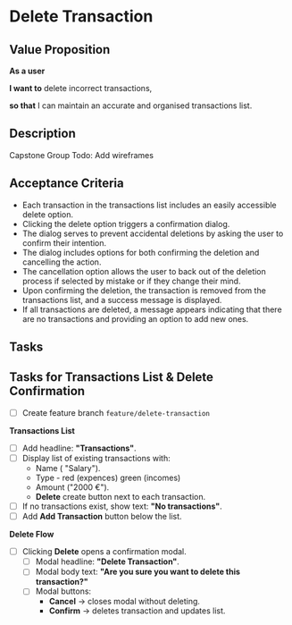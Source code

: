 # Delete Transaction

## Value Proposition

**As a user**

**I want to** delete incorrect transactions,

**so that** I can maintain an accurate and organised transactions list.

## Description

Capstone Group Todo: Add wireframes

## Acceptance Criteria

- Each transaction in the transactions list includes an easily accessible delete option.
- Clicking the delete option triggers a confirmation dialog.
- The dialog serves to prevent accidental deletions by asking the user to confirm their intention.
- The dialog includes options for both confirming the deletion and cancelling the action.
- The cancellation option allows the user to back out of the deletion process if selected by mistake or if they change their mind.
- Upon confirming the deletion, the transaction is removed from the transactions list, and a success message is displayed.
- If all transactions are deleted, a message appears indicating that there are no transactions and providing an option to add new ones.

## Tasks

## Tasks for Transactions List & Delete Confirmation

- [ ] Create feature branch `feature/delete-transaction`

**Transactions List**

- [ ] Add headline: **"Transactions"**.
- [ ] Display list of existing transactions with:
  - Name ( "Salary").
  - Type - red (expences) green (incomes)
  - Amount ("2000 €").
  - **Delete** create button next to each transaction.
- [ ] If no transactions exist, show text: **"No transactions"**.
- [ ] Add **Add Transaction** button below the list.

**Delete Flow**

- [ ] Clicking **Delete** opens a confirmation modal.
  - [ ] Modal headline: **"Delete Transaction"**.
  - [ ] Modal body text: **"Are you sure you want to delete this transaction?"**
  - [ ] Modal buttons:
    - **Cancel** → closes modal without deleting.
    - **Confirm** → deletes transaction and updates list.
